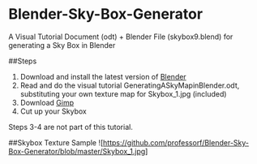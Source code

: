 # Blender-Sky-Box-Generator
A Visual Tutorial Document (odt) + Blender File (skybox9.blend) for generating a Sky Box in Blender

##Steps

1. Download and install the latest version of [Blender](https://www.blender.org/)
2. Read and do the visual tutorial GeneratingASkyMapinBlender.odt, substituting your own texture map for Skybox_1.jpg (included)
3. Download [Gimp](https://www.gimp.org/)
4. Cut up your Skybox

Steps 3-4 are not part of this tutorial.

##Skybox Texture Sample
![https://github.com/professorf/Blender-Sky-Box-Generator/blob/master/Skybox_1.jpg]

